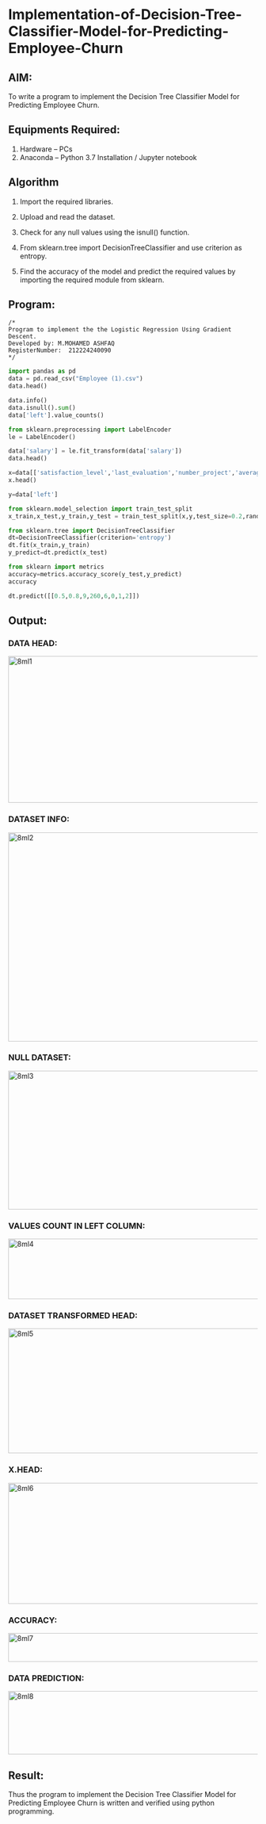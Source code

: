 # Implementation-of-Decision-Tree-Classifier-Model-for-Predicting-Employee-Churn

## AIM:
To write a program to implement the Decision Tree Classifier Model for Predicting Employee Churn.

## Equipments Required:
1. Hardware – PCs
2. Anaconda – Python 3.7 Installation / Jupyter notebook

## Algorithm
1. Import the required libraries.

2. Upload and read the dataset.

3. Check for any null values using the isnull() function.

4. From sklearn.tree import DecisionTreeClassifier and use criterion as entropy.

5. Find the accuracy of the model and predict the required values by importing the required module from sklearn.

## Program:
```
/*
Program to implement the the Logistic Regression Using Gradient Descent.
Developed by: M.MOHAMED ASHFAQ
RegisterNumber:  212224240090
*/
```
```py
import pandas as pd
data = pd.read_csv("Employee (1).csv")
data.head()

data.info()
data.isnull().sum()
data['left'].value_counts()

from sklearn.preprocessing import LabelEncoder
le = LabelEncoder()

data['salary'] = le.fit_transform(data['salary'])
data.head()

x=data[['satisfaction_level','last_evaluation','number_project','average_montly_hours','time_spend_company','Work_accident','promotion_last_5years','salary']]
x.head()

y=data['left']

from sklearn.model_selection import train_test_split
x_train,x_test,y_train,y_test = train_test_split(x,y,test_size=0.2,random_state =100)

from sklearn.tree import DecisionTreeClassifier
dt=DecisionTreeClassifier(criterion='entropy')
dt.fit(x_train,y_train)
y_predict=dt.predict(x_test)

from sklearn import metrics
accuracy=metrics.accuracy_score(y_test,y_predict)
accuracy

dt.predict([[0.5,0.8,9,260,6,0,1,2]])
```

## Output:

### DATA HEAD:
<img width="1604" height="296" alt="8ml1" src="https://github.com/user-attachments/assets/8ce692f3-5e97-490a-a6e8-248c2f89be7f" />

### DATASET INFO:
<img width="1000" height="422" alt="8ml2" src="https://github.com/user-attachments/assets/383b2db4-7c5c-4788-a0cd-3c424ef72f37" />


### NULL DATASET:
<img width="976" height="280" alt="8ml3" src="https://github.com/user-attachments/assets/0ea65049-e13f-43e7-8ba6-253410bb358f" />


### VALUES COUNT IN LEFT COLUMN:
<img width="1458" height="122" alt="8ml4" src="https://github.com/user-attachments/assets/44943bf8-d501-454b-8a7f-7dadb0058aad" />


### DATASET TRANSFORMED HEAD:
<img width="1604" height="252" alt="8ml5" src="https://github.com/user-attachments/assets/556dad8f-9ef0-4994-a62c-4cafd7ef4795" />


### X.HEAD:
<img width="1518" height="244" alt="8ml6" src="https://github.com/user-attachments/assets/0e99cf23-7329-4454-ba4e-d8b7dad9b316" />


### ACCURACY:
<img width="600" height="58" alt="8ml7" src="https://github.com/user-attachments/assets/44d1b8a6-046a-489d-bafa-661825128c9d" />


### DATA PREDICTION:
<img width="1622" height="128" alt="8ml8" src="https://github.com/user-attachments/assets/387317ed-8bda-4ddd-bc5a-ff76e31b1706" />


## Result:
Thus the program to implement the  Decision Tree Classifier Model for Predicting Employee Churn is written and verified using python programming.
